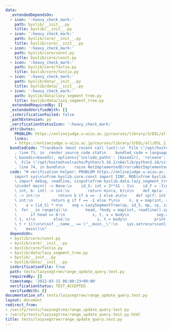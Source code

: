 ```yaml
---
data:
  _extendedDependsOn:
  - icon: ':heavy_check_mark:'
    path: byslib/__init__.py
    title: byslib/__init__.py
  - icon: ':heavy_check_mark:'
    path: byslib/core/__init__.py
    title: byslib/core/__init__.py
  - icon: ':heavy_check_mark:'
    path: byslib/core/const.py
    title: byslib/core/const.py
  - icon: ':heavy_check_mark:'
    path: byslib/core/fastio.py
    title: byslib/core/fastio.py
  - icon: ':heavy_check_mark:'
    path: byslib/data/__init__.py
    title: byslib/data/__init__.py
  - icon: ':heavy_check_mark:'
    path: byslib/data/lazy_segment_tree.py
    title: byslib/data/lazy_segment_tree.py
  _extendedRequiredBy: []
  _extendedVerifiedWith: []
  _isVerificationFailed: false
  _pathExtension: py
  _verificationStatusIcon: ':heavy_check_mark:'
  attributes:
    PROBLEM: https://onlinejudge.u-aizu.ac.jp/courses/library/3/DSL/all/DSL_2_F
    links:
    - https://onlinejudge.u-aizu.ac.jp/courses/library/3/DSL/all/DSL_2_F
  bundledCode: "Traceback (most recent call last):\n  File \"/opt/hostedtoolcache/Python/3.10.2/x64/lib/python3.10/site-packages/onlinejudge_verify/documentation/build.py\"\
    , line 71, in _render_source_code_stat\n    bundled_code = language.bundle(stat.path,\
    \ basedir=basedir, options={'include_paths': [basedir], 'release': True}).decode()\n\
    \  File \"/opt/hostedtoolcache/Python/3.10.2/x64/lib/python3.10/site-packages/onlinejudge_verify/languages/python.py\"\
    , line 74, in bundle\n    raise NotImplementedError\nNotImplementedError\n"
  code: "# verification-helper: PROBLEM https://onlinejudge.u-aizu.ac.jp/courses/library/3/DSL/all/DSL_2_F\n\
    import sys\n\nfrom byslib.core.const import IINF, MOD\nfrom byslib.core.fastio\
    \ import debug, readline, sinput\nfrom byslib.data.lazy_segment_tree import LazySegmentTree\n\
    \n\ndef main() -> None:\n    id_S: int = 2**31 - 1\n    id_F = -1\n\n    def op(a:\
    \ int, b: int) -> int:\n        return min(a, b)\n\n    def mp(a: int, b: int)\
    \ -> int:\n        return b if a == -1 else a\n\n    def cp(f: int, g: int) ->\
    \ int:\n        return g if f == -1 else f\n\n    n, q = map(int, readline().split())\n\
    \    a = [id_S] * n\n    seg = LazySegmentTree(op, id_S, mp, cp, id_F, a)\n  \
    \  for _ in range(q):\n        head, *body = map(int, readline().split())\n  \
    \      if head == 0:\n            s, t, x = body\n            seg.apply(s, t +\
    \ 1, x)\n        else:\n            s, t = body\n            print(seg.query(s,\
    \ t + 1))\n\n\nif __name__ == \"__main__\":\n    sys.setrecursionlimit(10**6)\n\
    \    main()\n"
  dependsOn:
  - byslib/core/const.py
  - byslib/core/__init__.py
  - byslib/core/fastio.py
  - byslib/data/lazy_segment_tree.py
  - byslib/__init__.py
  - byslib/data/__init__.py
  isVerificationFile: true
  path: tests/lazysegtree/range_update_query.test.py
  requiredBy: []
  timestamp: '2022-03-15 06:00:23+09:00'
  verificationStatus: TEST_ACCEPTED
  verifiedWith: []
documentation_of: tests/lazysegtree/range_update_query.test.py
layout: document
redirect_from:
- /verify/tests/lazysegtree/range_update_query.test.py
- /verify/tests/lazysegtree/range_update_query.test.py.html
title: tests/lazysegtree/range_update_query.test.py
---
```

